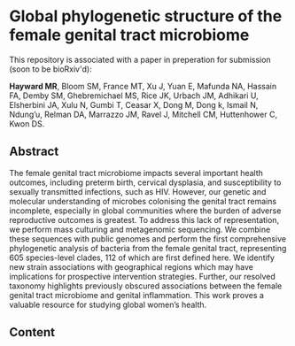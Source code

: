 # Global phylogenetic structure of the female genital tract microbiome

This repository is associated with a paper in preperation for submission (soon to be bioRxiv'd):

**Hayward MR**, Bloom SM, France MT, Xu J, Yuan E, Mafunda NA, Hassain FA, Demby SM, Ghebremichael MS, Rice JK, Urbach JM, Adhikari U, Elsherbini JA, Xulu N, Gumbi T, Ceasar X, Dong M, Dong k, Ismail N, Ndung’u, Relman DA, Marrazzo JM, Ravel J, Mitchell CM, Huttenhower C, Kwon DS.

## Abstract
The female genital tract microbiome impacts several important health outcomes, including preterm birth, cervical dysplasia, and susceptibility to sexually transmitted infections, such as HIV. However, our genetic and molecular understanding of microbes colonising the genital tract remains incomplete, especially in global communities where the burden of adverse reproductive outcomes is greatest. To address this lack of representation, we perform mass culturing and metagenomic sequencing. We combine these sequences with public genomes and perform the first comprehensive phylogenetic analysis of bacteria from the female genital tract, representing 605 species-level clades, 112 of which are first defined here. We identify new strain associations with geographical regions which may have implications for prospective intervention strategies. Further, our resolved taxonomy highlights previously obscured associations between the female genital tract microbiome and genital inflammation. This work proves a valuable resource for studying global women’s health.

## Content 
